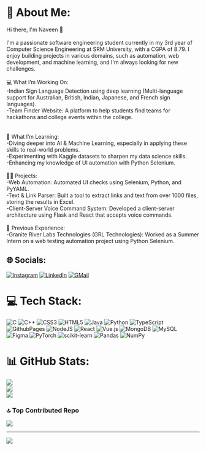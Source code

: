 # 💫 About Me:
Hi there, I'm Naveen 👋<br><br>I'm a passionate software engineering student currently in my 3rd year of Computer Science Engineering at SRM University, with a CGPA of 8.79. I enjoy building projects in various domains, such as automation, web development, and machine learning, and I'm always looking for new challenges.<br><br>💻 What I’m Working On:<br>-Indian Sign Language Detection using deep learning (Multi-language support for Australian, British, Indian, Japanese, and French sign languages).<br>-Team Finder Website: A platform to help students find teams for hackathons and college events within the college.<br><br><br>🌱 What I’m Learning:<br>-Diving deeper into AI & Machine Learning, especially in applying these skills to real-world problems.<br>-Experimenting with Kaggle datasets to sharpen my data science skills.<br>-Enhancing my knowledge of UI automation with Python Selenium.<br><br>👨‍💻 Projects:<br>-Web Automation: Automated UI checks using Selenium, Python, and PyYAML.<br>-Text & Link Parser: Built a tool to extract links and text from over 1000 files, storing the results in Excel.<br>-Client-Server Voice Command System: Developed a client-server architecture using Flask and React that accepts voice commands.<br><br>💼 Previous Experience:<br>-Granite River Labs Technologies (GRL Technologies): Worked as a Summer Intern on a web testing automation project using Python Selenium.<br>


## 🌐 Socials:
[![Instagram](https://img.shields.io/badge/Instagram-%23E4405F.svg?logo=Instagram&logoColor=white)](https://instagram.com/naveee.nn) [![LinkedIn](https://img.shields.io/badge/LinkedIn-%230077B5.svg?logo=linkedin&logoColor=white)](https://linkedin.com/in/naveenudai) [![GMail](https://img.shields.io/static/v1?message=Gmail&logo=gmail&label=&color=D14836&logoColor=white&labelColor=&style=for-the-badge)](naveenudai26@gmail.com) 

# 💻 Tech Stack:
![C](https://img.shields.io/badge/c-%2300599C.svg?style=for-the-badge&logo=c&logoColor=white) ![C++](https://img.shields.io/badge/c++-%2300599C.svg?style=for-the-badge&logo=c%2B%2B&logoColor=white) ![CSS3](https://img.shields.io/badge/css3-%231572B6.svg?style=for-the-badge&logo=css3&logoColor=white) ![HTML5](https://img.shields.io/badge/html5-%23E34F26.svg?style=for-the-badge&logo=html5&logoColor=white) ![Java](https://img.shields.io/badge/java-%23ED8B00.svg?style=for-the-badge&logo=openjdk&logoColor=white) ![Python](https://img.shields.io/badge/python-3670A0?style=for-the-badge&logo=python&logoColor=ffdd54) ![TypeScript](https://img.shields.io/badge/typescript-%23007ACC.svg?style=for-the-badge&logo=typescript&logoColor=white) ![GithubPages](https://img.shields.io/badge/github%20pages-121013?style=for-the-badge&logo=github&logoColor=white) ![NodeJS](https://img.shields.io/badge/node.js-6DA55F?style=for-the-badge&logo=node.js&logoColor=white) ![React](https://img.shields.io/badge/react-%2320232a.svg?style=for-the-badge&logo=react&logoColor=%2361DAFB) ![Vue.js](https://img.shields.io/badge/vue.js-%2335495e.svg?style=for-the-badge&logo=vuedotjs&logoColor=%234FC08D) ![MongoDB](https://img.shields.io/badge/MongoDB-%234ea94b.svg?style=for-the-badge&logo=mongodb&logoColor=white) ![MySQL](https://img.shields.io/badge/mysql-4479A1.svg?style=for-the-badge&logo=mysql&logoColor=white) ![Figma](https://img.shields.io/badge/figma-%23F24E1E.svg?style=for-the-badge&logo=figma&logoColor=white) ![PyTorch](https://img.shields.io/badge/PyTorch-%23EE4C2C.svg?style=for-the-badge&logo=PyTorch&logoColor=white) ![scikit-learn](https://img.shields.io/badge/scikit--learn-%23F7931E.svg?style=for-the-badge&logo=scikit-learn&logoColor=white) ![Pandas](https://img.shields.io/badge/pandas-%23150458.svg?style=for-the-badge&logo=pandas&logoColor=white) ![NumPy](https://img.shields.io/badge/numpy-%23013243.svg?style=for-the-badge&logo=numpy&logoColor=white)
# 📊 GitHub Stats:
![](https://github-readme-stats.vercel.app/api?username=naveen2624&theme=dark&hide_border=false&include_all_commits=true&count_private=true)<br/>
![](https://github-readme-streak-stats.herokuapp.com/?user=naveen2624&theme=dark&hide_border=false)<br/>
![](https://github-readme-stats.vercel.app/api/top-langs/?username=naveen2624&theme=dark&hide_border=false&include_all_commits=true&count_private=true&layout=compact)

### 🔝 Top Contributed Repo
![](https://github-contributor-stats.vercel.app/api?username=naveen2624&limit=5&theme=tokyonight&combine_all_yearly_contributions=true)

---
[![](https://visitcount.itsvg.in/api?id=naveen2624&icon=5&color=11)](https://visitcount.itsvg.in)

<!-- Proudly created with GPRM ( https://gprm.itsvg.in ) -->
